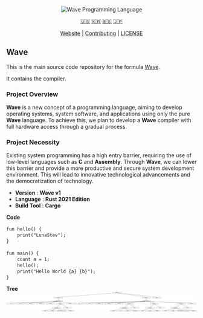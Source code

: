 <div align="center">
  <picture>
    <img alt="Wave Programming Language"
         src="https://wave-lang.dev/assets/img/features/wave.png"
         width="50%">
  </picture>

[🇺🇸][ENGLISH] [🇰🇷][KOREAN] [🇪🇸][SPANISH] [🇯🇵][JAPANESE]

[Website][Wave] | [Contributing] | [LICENSE]

</div>

[Wave]: https://www.wave-lang.dev
[Contributing]: CONTRIBUTING.md
[LICENSE]: LICENSE

[KOREAN]: .github/readme/KOREAN.md
[ENGLISH]: README.md
[SPANISH]: .github/readme/SPANISH.md
[JAPANESE]: .github/readme/JAPANESE.md

## Wave

This is the main source code repository for the formula [Wave].

It contains the compiler.

### Project Overview

**Wave** is a new concept of a programming language, aiming to develop operating systems, system software, and applications using only the pure **Wave** language.
To achieve this, we plan to develop a **Wave** compiler with full hardware access through a gradual process.

### Project Necessity

Existing system programming has a high entry barrier, requiring the use of low-level languages such as **C** and **Assembly**.
Through **Wave**, we can lower this barrier and provide a more productive and secure system development environment.
This will lead to innovative technological advancements and the democratization of technology.


- **Version** : **Wave v1**
- **Language** : **Rust 2021 Edition**
- **Build Tool** : **Cargo**

**Code**

```wave
fun hello() {
    print("LunaStev");
}

fun main() {
    count a = 1;
    hello();
    print("Hello World {a} {b}");
}
```

**Tree**
![Tree](.github/readme/wavetree.svg)